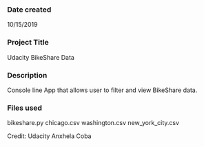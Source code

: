 ### Date created
10/15/2019


### Project Title
Udacity BikeShare Data


### Description
Console line App that allows user to filter and view BikeShare data.


### Files used
bikeshare.py
chicago.csv
washington.csv
new_york_city.csv


Credit:
Udacity 
Anxhela Coba

